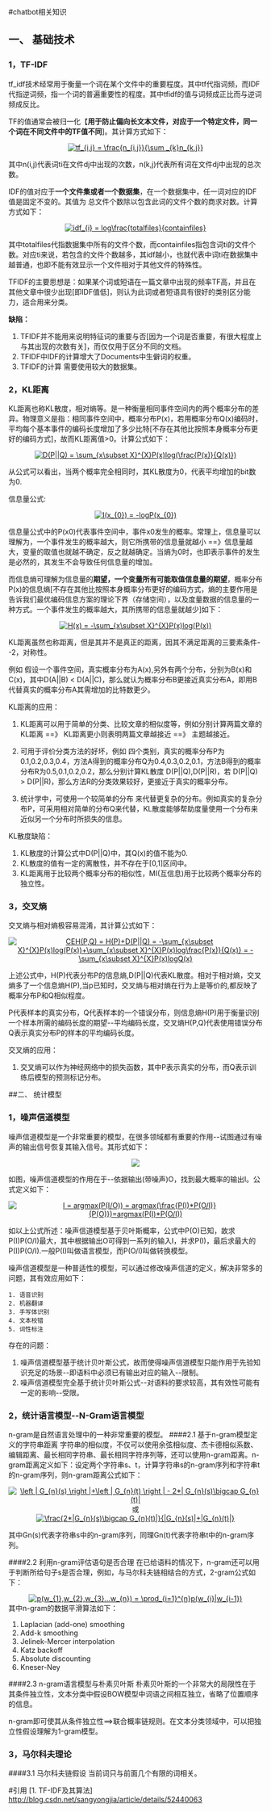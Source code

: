 #chatbot相关知识
 
## 一、 基础技术
### 1，TF-IDF
tf_idf技术经常用于衡量一个词在某个文件中的重要程度。其中tf代指词频，而IDF代指逆词频，指一个词的普遍重要性的程度。其中tfidf的值与词频成正比而与逆词频成反比。

TF的值通常会被归一化【**用于防止偏向长文本文件，对应于一个特定文件，同一个词在不同文件中的TF值不同**]。其计算方式如下：

<div align=center>
<a href="http://www.codecogs.com/eqnedit.php?latex=tf_{i,j}&space;=&space;\frac{n_{i,j}}{\sum&space;_{k}n_{k,j}}" target="_blank"><img src="http://latex.codecogs.com/gif.latex?tf_{i,j}&space;=&space;\frac{n_{i,j}}{\sum&space;_{k}n_{k,j}}" title="tf_{i,j} = \frac{n_{i,j}}{\sum _{k}n_{k,j}}" /></a></div>

其中n(i,j)代表词ti在文件dj中出现的次数，n(k,j)代表所有词在文件dj中出现的总次数。

IDF的值对应于**一个文件集或者一个数据集**，在一个数据集中，任一词对应的IDF值是固定不变的。其值为 总文件个数除以包含此词的文件个数的商求对数。计算方式如下：

<div align=center>
<a href="http://www.codecogs.com/eqnedit.php?latex=idf_{i}&space;=&space;log\frac{totalfiles}{containfiles}" target="_blank"><img src="http://latex.codecogs.com/gif.latex?idf_{i}&space;=&space;log\frac{totalfiles}{containfiles}" title="idf_{i} = log\frac{totalfiles}{containfiles}" /></a></div>

其中totalfiles代指数据集中所有的文件个数，而containfiles指包含词ti的文件个数。对应ti来说，若包含的文件个数越多，其idf越小，也就代表中词ti在数据集中越普通，也即不能有效显示一个文件相对于其他文件的特殊性。

TFIDF的主要思想是：如果某个词或短语在一篇文章中出现的频率TF高，并且在其他文章中很少出现[即IDF值低]，则认为此词或者短语具有很好的类别区分能力，适合用来分类。

**缺陷：**
1. TFIDF并不能用来说明特征词的重要与否[因为一个词是否重要，有很大程度上与其出现的次数有关]，而仅仅用于区分不同的文档。
2. TFIDF中IDF的计算增大了Documents中生僻词的权重。
3. TFIDF的计算 需要使用较大的数据集。

### 2，KL距离
KL距离也称KL散度，相对熵等。是一种衡量相同事件空间内的两个概率分布的差异。物理意义是指：相同事件空间中，概率分布P(x)，若用概率分布Q(x)编码时，平均每个基本事件的编码长度增加了多少比特[不存在其他比按照本身概率分布更好的编码方式]，故而KL距离值>0。计算公式如下：

<div align=center>
<a href="http://www.codecogs.com/eqnedit.php?latex=D(P||Q)&space;=&space;\sum_{x\subset&space;X}^{X}P(x)log(\frac{P(x)}{Q(x)})" target="_blank"><img src="http://latex.codecogs.com/gif.latex?D(P||Q)&space;=&space;\sum_{x\subset&space;X}^{X}P(x)log(\frac{P(x)}{Q(x)})" title="D(P||Q) = \sum_{x\subset X}^{X}P(x)log(\frac{P(x)}{Q(x)})" /></a></div>

从公式可以看出，当两个概率完全相同时，其KL散度为0，代表平均增加的bit数为0.

信息量公式:
<div align=center>
<a href="http://www.codecogs.com/eqnedit.php?latex=I(x_{0})&space;=&space;-logP(x_{0})" target="_blank"><img src="http://latex.codecogs.com/gif.latex?I(x_{0})&space;=&space;-logP(x_{0})" title="I(x_{0}) = -logP(x_{0})" /></a></div>

信息量公式中的P(x0)代表事件空间中，事件x0发生的概率。常理上，信息量可以理解为，一个事件发生的概率越大，则它所携带的信息量就越小 ==》信息量越大，变量的取值也就越不确定，反之就越确定。当熵为0时，也即表示事件的发生是必然的，其发生不会导致任何信息量的增加。

而信息熵可理解为信息量的**期望，一个变量所有可能取值信息量的期望**，概率分布P(x)的信息熵[不存在其他比按照本身概率分布更好的编码方式，熵的主要作用是告诉我们最优编码信息方案的理论下界（存储空间），以及度量数据的信息量的一种方式。一个事件发生的概率越大，其所携带的信息量就越少]如下：
<div align=center>
<a href="http://www.codecogs.com/eqnedit.php?latex=H(x)&space;=&space;-\sum_{x\subset&space;X}^{X}P(x)log(P(x))" target="_blank"><img src="http://latex.codecogs.com/gif.latex?H(x)&space;=&space;-\sum_{x\subset&space;X}^{X}P(x)log(P(x))" title="H(x) = -\sum_{x\subset X}^{X}P(x)log(P(x))" /></a></div>

KL距离虽然也称距离，但是其并不是真正的距离，因其不满足距离的三要素条件--2，对称性。

例如  假设一个事件空间，真实概率分布为A(x),另外有两个分布，分别为B(x)和C(x)，其中D(A||B) < D(A||C)，那么就认为概率分布B更接近真实分布A，即用B代替真实的概率分布A其需增加的比特数更少。

KL距离的应用：

1. KL距离可以用于简单的分类、比较文章的相似度等，例如分别计算两篇文章的KL距离 ==》 KL距离更小则表明两篇文章越接近 ==》 主题越接近。

2. 可用于评价分类方法的好坏，例如 四个类别，真实的概率分布P为0.1,0.2,0.3,0.4，方法A得到的概率分布Q为0.4,0.3,0.2,0.1，方法B得到的概率分布R为0.5,0.1,0.2,0.2，那么分别计算KL散度 D(P||Q),D(P||R)，若 D(P||Q) > D(P||R)，那么方法R的分类效果较好，更接近于真实的概率分布。

3. 统计学中，可使用一个较简单的分布 来代替更复杂的分布。例如真实的复杂分布P，可采用相对简单的分布Q来代替，KL散度能够帮助度量使用一个分布来近似另一个分布时所损失的信息。


KL散度缺陷：
	
1. KL散度的计算公式中D(P||Q)中，其Q(x)的值不能为0.
2. KL散度的值有一定的离散性，并不存在于[0,1]区间中。
3. KL距离用于比较两个概率分布的相似性，MI(互信息)用于比较两个概率分布的独立性。
	
### 3，交叉熵
交叉熵与相对熵极容易混淆，其计算公式如下：

<div align=center>
<a href="http://www.codecogs.com/eqnedit.php?latex=CEH(P,Q)&space;=&space;H(P)&plus;D(P||Q)&space;=&space;-\sum_{x\subset&space;X}^{X}P(x)log(P(x))&plus;\sum_{x\subset&space;X}^{X}P(x)log\frac{P(x)}{Q(x)}&space;=&space;-\sum_{x\subset&space;X}^{X}P(x)logQ(x)" target="_blank"><img src="http://latex.codecogs.com/gif.latex?CEH(P,Q)&space;=&space;H(P)&plus;D(P||Q)&space;=&space;-\sum_{x\subset&space;X}^{X}P(x)log(P(x))&plus;\sum_{x\subset&space;X}^{X}P(x)log\frac{P(x)}{Q(x)}&space;=&space;-\sum_{x\subset&space;X}^{X}P(x)logQ(x)" title="CEH(P,Q) = H(P)+D(P||Q) = -\sum_{x\subset X}^{X}P(x)log(P(x))+\sum_{x\subset X}^{X}P(x)log\frac{P(x)}{Q(x)} = -\sum_{x\subset X}^{X}P(x)logQ(x)" /></a></div>

上述公式中，H(P)代表分布P的信息熵,D(P||Q)代表KL散度。相对于相对熵，交叉熵多了一个信息熵H(P),当p已知时，交叉熵与相对熵在行为上是等价的,都反映了概率分布P和Q相似程度。

P代表样本的真实分布，Q代表样本的一个错误分布，则信息熵H(P)用于衡量识别一个样本所需的编码长度的期望--平均编码长度，交叉熵H(P,Q)代表使用错误分布Q表示真实分布P的样本的平均编码长度。

交叉熵的应用：

1. 交叉熵可以作为神经网络中的损失函数，其中P表示真实的分布，而Q表示训练后模型的预测标记分布。

##二、 统计模型
### 1，噪声信道模型
噪声信道模型是一个非常重要的模型，在很多领域都有重要的作用--试图通过有噪声的输出信号恢复其输入信号。其形式如下：

<div align=center>
<a href="http://www.codecogs.com/eqnedit.php?latex=tf_{i,j}&space;=&space;\frac{n_{i,j}}{\sum&space;_{k}n_{k,j}}" target="_blank"><img src="http://m.qpic.cn/psb?/V14Ifnin2f6pWC/D1IJ.y3PNkYtxy*r8lEMyHPx00xcz1jJYyq*MaVTNOI!/b/dGUBAAAAAAAA&bo=UQJ3AAAAAAADFxY!&rf=viewer_4" /></a></div>

如图，噪声信道模型的作用在于--依据输出(带噪声)O，找到最大概率的输出I。公式定义如下：
<div align=center>
<a href="http://www.codecogs.com/eqnedit.php?latex=I&space;=&space;argmax(P(I/O))&space;=&space;argmax(\frac{P(I)*P(O/I)}{P(O)})=argmax(P(I)*P(O/I))" target="_blank"><img src="http://latex.codecogs.com/gif.latex?I&space;=&space;argmax(P(I/O))&space;=&space;argmax(\frac{P(I)*P(O/I)}{P(O)})=argmax(P(I)*P(O/I))" title="I = argmax(P(I/O)) = argmax(\frac{P(I)*P(O/I)}{P(O)})=argmax(P(I)*P(O/I))" /></a></div>

如以上公式所述：噪声信道模型基于贝叶斯概率，公式中P(O)已知，故求P(I)P(O/I)最大，其中根据输出O可得到一系列的输入I，并求P(I)，最后求最大的P(I)P(O/I).一般P(I)叫做语言模型，而P(O/I)叫做转换模型。

噪声信道模型是一种普适性的模型，可以通过修改噪声信道的定义，解决非常多的问题，其有效应用如下：

	1. 语音识别
	2. 机器翻译
	3. 手写体识别
	4. 文本校错
	5. 词性标注

存在的问题：

   1. 噪声信道模型基于统计贝叶斯公式，故而使得噪声信道模型只能作用于先验知识充足的场景--即语料中必须已有输出对应的输入--限制。
   2. 噪声信道模型完全基于统计贝叶斯公式--对语料的要求较高，其有效性可能有一定的影响--受限。
	


### 2，统计语言模型--N-Gram语言模型
n-gram是自然语言处理中的一种非常重要的模型。
####2.1 基于n-gram模型定义的字符串距离
字符串的相似度，不仅可以使用余弦相似度、杰卡德相似系数、编辑距离、最长相同字符串、最长相同字符序列等，还可以使用n-gram距离。n-gram距离定义如下：设定两个字符串s、t，计算字符串s的n-gram序列和字符串t的n-gram序列，则n-gram距离公式如下：
<div align=center>
<a href="http://www.codecogs.com/eqnedit.php?latex=\left&space;|&space;G_{n}(s)&space;\right&space;|&plus;\left&space;|&space;G_{n}(t)&space;\right&space;|&space;-&space;2*|&space;G_{n}(s)\bigcap&space;G_{n}(t)|" target="_blank"><img src="http://latex.codecogs.com/gif.latex?\left&space;|&space;G_{n}(s)&space;\right&space;|&plus;\left&space;|&space;G_{n}(t)&space;\right&space;|&space;-&space;2*|&space;G_{n}(s)\bigcap&space;G_{n}(t)|" title="\left | G_{n}(s) \right |+\left | G_{n}(t) \right | - 2*| G_{n}(s)\bigcap G_{n}(t)|" /></a></div>
<div align=center>
或
</div>
<div align=center>
<a href="http://www.codecogs.com/eqnedit.php?latex=\frac{2*|G_{n}(s)\bigcap&space;G_{n}(t)|}{|G_{n}(s)|&plus;|G_{n}(t)|}" target="_blank"><img src="http://latex.codecogs.com/gif.latex?\frac{2*|G_{n}(s)\bigcap&space;G_{n}(t)|}{|G_{n}(s)|&plus;|G_{n}(t)|}" title="\frac{2*|G_{n}(s)\bigcap G_{n}(t)|}{|G_{n}(s)|+|G_{n}(t)|}" /></a></div>

其中Gn(s)代表字符串s中的n-gram序列，同理Gn(t)代表字符串t中的n-gram序列。

####2.2 利用n-gram评估语句是否合理
在已给语料的情况下，n-gram还可以用于判断所给句子s是否合理，例如，与马尔科夫链相结合的方式，2-gram公式如下：
<div align=center>
<a href="http://www.codecogs.com/eqnedit.php?latex=p(w_{1},w_{2},w_{3}...w_{n})&space;=&space;\prod_{i=1}^{n}p(w_{i}|w_{i-1})" target="_blank"><img src="http://latex.codecogs.com/gif.latex?p(w_{1},w_{2},w_{3}...w_{n})&space;=&space;\prod_{i=1}^{n}p(w_{i}|w_{i-1})" title="p(w_{1},w_{2},w_{3}...w_{n}) = \prod_{i=1}^{n}p(w_{i}|w_{i-1})" /></a>
</div>
其中n-gram的数据平滑算法如下：

1. Laplacian (add-one) smoothing 
2. Add-k smoothing 
3. Jelinek-Mercer interpolation 
4. Katz backoff 
5. Absolute discounting 
6. Kneser-Ney

####2.3 n-gram语言模型与朴素贝叶斯
朴素贝叶斯的一个非常大的局限性在于其条件独立性，文本分类中假设BOW模型中词语之间相互独立，省略了位置顺序的信息。

n-gram即可使其从条件独立性==>联合概率链规则。在文本分类领域中，可以把独立性假设理解为1-gram模型。


### 3，马尔科夫理论
####3.1 马尔科夫链假设
当前词只与前面几个有限的词相关。

#引用
[1. TF-IDF及其算法]  http://blog.csdn.net/sangyongjia/article/details/52440063

